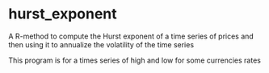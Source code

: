 # hurst_exponent
A R-method to compute the Hurst exponent of a time series of prices and then using it to annualize the volatility of the time series

This program is for a times series of high and low for some currencies rates
